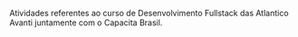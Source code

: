 Atividades referentes ao curso de Desenvolvimento Fullstack das Atlantico Avanti juntamente com o Capacita Brasil.
